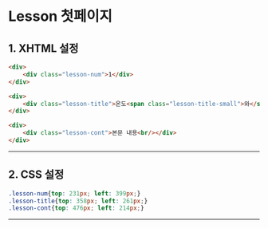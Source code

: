 # Lesson 첫페이지

## 1. XHTML 설정
```html
<div>
    <div class="lesson-num">1</div>
</div>

<div>
    <div class="lesson-title">온도<span class="lesson-title-small">와</span> 열</div>
</div>

<div>
    <div class="lesson-cont">본문 내용<br/></div>
</div>
```
***

## 2. CSS 설정
```CSS
.lesson-num{top: 231px; left: 399px;}
.lesson-title{top: 358px; left: 261px;}
.lesson-cont{top: 476px; left: 214px;}
```
***

